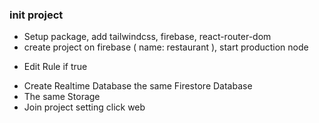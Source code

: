 ### init project
- Setup package, add tailwindcss, firebase, react-router-dom
- create project on firebase ( name: restaurant ), start production node
+ Edit Rule if true
- Create Realtime Database the same Firestore Database
- The same Storage
- Join project setting click web